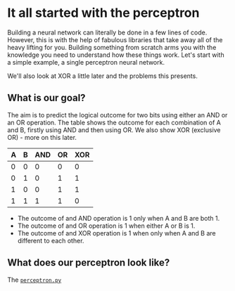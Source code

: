 # It all started with the perceptron
Building a neural network can literally be done in a few lines of code. However, this is with the help of fabulous libraries that take away all of the heavy lifting for you. Building something from scratch arms you with the knowledge you need to understand how these things work. Let's start with a simple example, a single perceptron neural network.

We'll also look at XOR a little later and the problems this presents. 

## What is our goal?
The aim is to predict the logical outcome for two bits using either an AND or an OR operation. The table shows the outcome for each combination of A and B, firstly using AND and then using OR. We also show XOR (exclusive OR) - more on this later.

| A | B | AND | OR | XOR |
| --- | --- | --- | --- | --- |
| 0 | 0 | 0 | 0 | 0 |
| 0 | 1 | 0 | 1 | 1 |
| 1 | 0 | 0 | 1 | 1 |
| 1 | 1 | 1 | 1 | 0 |

- The outcome of and AND operation is 1 only when A and B are both 1.
- The outcome of and OR operation is 1 when either A or B is 1.
- The outcome of and XOR operation is 1 when only when A and B are different to each other.

## What does our perceptron look like?
The [`perceptron.py`](perceptron.py)
